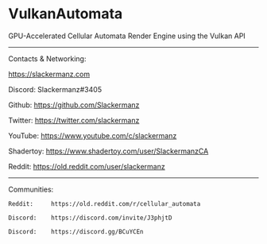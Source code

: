 # VulkanAutomata
GPU-Accelerated Cellular Automata Render Engine using the Vulkan API

---

Contacts & Networking:

  https://slackermanz.com

  Discord:    Slackermanz#3405

  Github:     https://github.com/Slackermanz

  Twitter:    https://twitter.com/slackermanz

  YouTube:    https://www.youtube.com/c/slackermanz

  Shadertoy:  https://www.shadertoy.com/user/SlackermanzCA

  Reddit:     https://old.reddit.com/user/slackermanz

---

  Communities:

    Reddit:     https://old.reddit.com/r/cellular_automata

    Discord:    https://discord.com/invite/J3phjtD

    Discord:    https://discord.gg/BCuYCEn

